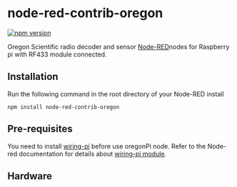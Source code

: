 # node-red-contrib-oregon
[![npm version](https://badge.fury.io/js/node-red-contrib-oregon.svg)](https://badge.fury.io/js/node-red-contrib-oregon)

Oregon Scientific radio decoder and sensor [Node-RED](http://nodered.org/)nodes for Raspberry pi with RF433 module connected.

## Installation
Run the following command in the root directory of your Node-RED install

    npm install node-red-contrib-oregon
## Pre-requisites
You need to install [wiring-pi](https://www.npmjs.com/package/wiring-pi) before use oregonPi node. 
Refer to the Node-red documentation for details about [wiring-pi module](http://nodered.org/docs/hardware/raspberrypi).  

## Hardware

